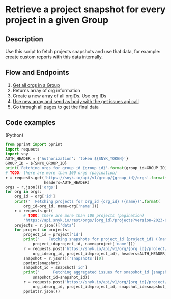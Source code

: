 # Retrieve a project snapshot for every project in a given Group

## Description

Use this script to fetch projects snapshots and use that data, for example: create custom reports with this data internally.

## Flow and Endpoints

1. [Get all orgs in a Group](https://snyk.docs.apiary.io/#reference/groups/list-all-organizations-in-a-group/list-all-organizations-in-a-group)
2. Returns array of org information
3. Create a new array of all orgIDs. Use org IDs
4. [Use new array and send as body with the get issues api call](https://snyk.docs.apiary.io/#reference/reporting-api/latest-issues/get-list-of-latest-issues)
5. Go through all pages to get the final data

## Code examples

(Python)
```Python
from pprint import pprint
import requests
import sny
AUTH_HEADER = {'Authorization': 'token ${SNYK_TOKEN}'}
GROUP_ID = ${SNYK_GROUP_ID}
print('Fetching orgs for group_id {group_id}'.format(group_id=GROUP_ID))
# TODO: there are more than 100 orgs (pagination)
r = requests.get('https://snyk.io/api/v1/group/{group_id}/orgs'.format(group_id=GROUP_ID),
                 headers=AUTH_HEADER)
orgs = r.json()['orgs']
for org in orgs:
    org_id = org['id']
    print('  Fetching projects for org_id {org_id} ({name})'.format(
        org_id=org_id, name=org['name']))
    r = requests.get(
        # TODO: there are more than 100 projects (pagination)
        'https://api.snyk.io/rest/orgs/{org_id}/projects?version=2023-06-23&limit=100'.format(org_id=org_id), headers=AUTH_HEADER)
    projects = r.json()['data']
    for project in projects:
        project_id = project['id']
        print('    Fetching snapshots for project_id {project_id} ({name})'.format(
            project_id=project_id, name=project['name']))
        r = requests.post('https://snyk.io/api/v1/org/{org_id}/project/{project_id}/history?perPage=1&page=1'.format(
            org_id=org_id, project_id=project_id), headers=AUTH_HEADER)
        snapshot = r.json()['snapshots'][0]
        pprint(snapshot)
        snapshot_id = snapshot['id']
        print('      Fetching aggregated issues for snapshot_id {snapshot_id}'.format(
            snapshot_id=snapshot_id))
        r = requests.post('https://snyk.io/api/v1/org/{org_id}/project/{project_id}/history/{snapshot_id}/aggregated-issues'.format(
            org_id=org_id, project_id=project_id, snapshot_id=snapshot_id), headers=AUTH_HEADER)
        pprint(r.json())
```
